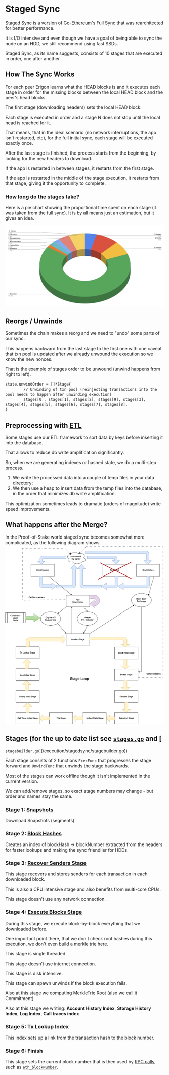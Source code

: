 # Staged Sync

Staged Sync is a version of [Go-Ethereum](https://github.com/ethereum/go-ethereum)'s Full Sync that was rearchitected for better performance.

It is I/O intensive and even though we have a goal of being able to sync the node on an HDD, we still recommend using fast SSDs.

Staged Sync, as its name suggests, consists of 10 stages that are executed in order, one after another.

## How The Sync Works

For each peer Erigon learns what the HEAD blocks is and it executes each stage in order for the missing blocks between the local HEAD block and the peer's head blocks.

The first stage (downloading headers) sets the local HEAD block.

Each stage is executed in order and a stage N does not stop until the local head is reached for it.

That means, that in the ideal scenario (no network interruptions, the app isn't restarted, etc), for the full initial sync, each stage will be executed exactly once.

After the last stage is finished, the process starts from the beginning, by looking for the new headers to download.

If the app is restarted in between stages, it restarts from the first stage.

If the app is restarted in the middle of the stage execution, it restarts from that stage, giving it the opportunity to complete.

### How long do the stages take?

Here is a pie chart showing the proportional time spent on each stage (it was
taken from the full sync). It is by all means just an estimation, but it gives
an idea.

![Full sync breakdown](/docs/assets/stagedsync_proportions.png)

## Reorgs / Unwinds

Sometimes the chain makes a reorg and we need to "undo" some parts of our sync.

This happens backward from the last stage to the first one with one caveat that txn pool is updated after we already unwound the execution so we know the new nonces.

That is the example of stages order to be unwound (unwind happens from right to left).

```golang
state.unwindOrder = []*Stage{
        // Unwinding of txn pool (reinjecting transactions into the pool needs to happen after unwinding execution)
        stages[0], stages[1], stages[2], stages[9], stages[3], stages[4], stages[5], stages[6], stages[7], stages[8],
}
```

## Preprocessing with [ETL](https://github.com/erigontech/erigon/tree/main/erigon-lib/etl)

Some stages use our ETL framework to sort data by keys before inserting it into the database.

That allows to reduce db write amplification significantly.

So, when we are generating indexes or hashed state, we do a multi-step process.

1. We write the processed data into a couple of temp files in your data directory;
2. We then use a heap to insert data from the temp files into the database, in the order that minimizes db write amplification.

This optimization sometimes leads to dramatic (orders of magnitude) write speed improvements.

## What happens after the Merge?

In the Proof-of-Stake world staged sync becomes somewhat more complicated, as the following diagram shows.
![Staged Sync in PoS](/docs/assets/pos_downloader.png)

## Stages (for the up to date list see [`stages.go`](/execution/stagedsync/stages/stages.go) and [
`stagebuilder.go`](/execution/stagedsync/stagebuilder.go))

Each stage consists of 2 functions `ExecFunc` that progresses the stage forward and `UnwindFunc` that unwinds the stage backwards.

Most of the stages can work offline though it isn't implemented in the current version.

We can add/remove stages, so exact stage numbers may change - but order and names stay the same.

### Stage 1: [Snapshots](/execution/stagedsync/stage_snapshots.go)

Download Snapshots (segments)

### Stage 2: [Block Hashes](/execution/stagedsync/stage_blockhashes.go)

Creates an index of blockHash -> blockNumber extracted from the headers for faster lookups and making the sync friendlier for HDDs.

### Stage 3: [Recover Senders Stage](/execution/stagedsync/stage_senders.go)

This stage recovers and stores senders for each transaction in each downloaded block.

This is also a CPU intensive stage and also benefits from multi-core CPUs.

This stage doesn't use any network connection.

### Stage 4: [Execute Blocks Stage](/execution/stagedsync/stage_execute.go)

During this stage, we execute block-by-block everything that we downloaded before.

One important point there, that we don't check root hashes during this execution, we don't even build a merkle trie here.

This stage is single threaded.

This stage doesn't use internet connection.

This stage is disk intensive.

This stage can spawn unwinds if the block execution fails.

Also at this stage we computing MerkleTrie Root (also we call it Commitment)

Also at this stage we writing: **Account History Index**, **Storage History Index**, **Log Index**, **Call traces index**

### Stage 5: Tx Lookup Index

This index sets up a link from the transaction hash to the block number.

### Stage 6: Finish

This stage sets the current block number that is then used by [RPC calls](../../cmd/rpcdaemon/README.md), such as [`eth_blockNumber`](../../README.md).
